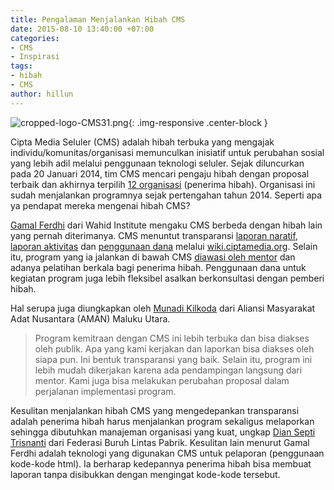 ```yaml
---
title: Pengalaman Menjalankan Hibah CMS
date: 2015-08-10 13:40:00 +07:00
categories:
- CMS
- Inspirasi
tags:
- hibah
- CMS
author: hillun
---
```


![cropped-logo-CMS31.png](/uploads/cropped-logo-CMS31.png){: .img-responsive .center-block }

Cipta Media Seluler (CMS) adalah hibah terbuka yang mengajak individu/komunitas/organisasi memunculkan inisiatif untuk perubahan sosial yang lebih adil melalui penggunaan teknologi seluler. Sejak diluncurkan pada 20 Januari 2014, tim CMS mencari pengaju hibah dengan proposal terbaik dan akhirnya terpilih [12 organisasi](http://wiki.ciptamedia.org/wiki/Halaman_Utama) (penerima hibah). Organisasi ini sudah menjalankan programnya sejak pertengahan tahun 2014. Seperti apa ya pendapat mereka mengenai hibah CMS?

[Gamal Ferdhi](http://ciptamedia.org/team/gamal-ferdhi/) dari Wahid Institute mengaku CMS berbeda dengan hibah lain yang pernah diterimanya. CMS menuntut transparansi [laporan naratif](http://wiki.ciptamedia.org/wiki/M-Pantau_Kebebasan_Beragama_dan_Berkeyakinan/Laporan), [laporan aktivitas](http://wiki.ciptamedia.org/wiki/M-Pantau_Kebebasan_Beragama_dan_Berkeyakinan/Laporan_Aktivitas) dan [penggunaan dana](http://wiki.ciptamedia.org/wiki/M-Pantau_Kebebasan_Beragama_dan_Berkeyakinan/Laporan_Penggunaan_Dana) melalui [wiki.ciptamedia.org](http://wiki.ciptamedia.org/). Selain itu, program yang ia jalankan di bawah CMS [diawasi oleh mentor](http://wiki.ciptamedia.org/wiki/M-Pantau_Kebebasan_Beragama_dan_Berkeyakinan/Catatan_Tim_Penasihat) dan adanya pelatihan berkala bagi penerima hibah. Penggunaan dana untuk kegiatan program juga lebih fleksibel asalkan berkonsultasi dengan pemberi hibah.

Hal serupa juga diungkapkan oleh [Munadi Kilkoda](http://ciptamedia.org/team/munadi-kilkoda/) dari Aliansi Masyarakat Adat Nusantara (AMAN) Maluku Utara.

> Program kemitraan dengan CMS ini lebih terbuka dan bisa diakses oleh publik. Apa yang kami kerjakan dan laporkan bisa diakses oleh siapa pun. Ini bentuk transparansi yang baik. Selain itu, program ini lebih mudah dikerjakan karena ada pendampingan langsung dari mentor. Kami juga bisa melakukan perubahan proposal dalam perjalanan implementasi program.

Kesulitan menjalankan hibah CMS yang mengedepankan transparansi adalah penerima hibah harus menjalankan program sekaligus melaporkan sehingga dibutuhkan manajeman organisasi yang kuat, ungkap [Dian Septi Trisnanti](http://ciptamedia.org/team/dian-septi-trisnanti/) dari Federasi Buruh Lintas Pabrik. Kesulitan lain menurut Gamal Ferdhi adalah teknologi yang digunakan CMS untuk pelaporan (penggunaan kode-kode html). Ia berharap kedepannya penerima hibah bisa membuat laporan tanpa disibukkan dengan mengingat kode-kode tersebut.